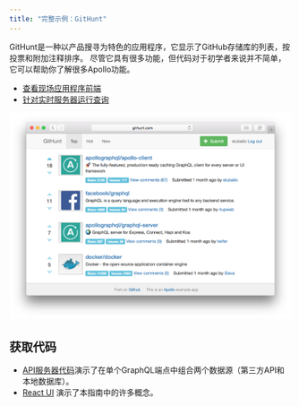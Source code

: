 ```yaml
---
title: "完整示例：GitHunt"
---
```


GitHunt是一种以产品搜寻为特色的应用程序，它显示了GitHub存储库的列表，按投票和附加注释排序。 尽管它具有很多功能，但代码对于初学者来说并不简单，它可以帮助你了解很多Apollo功能。

- [查看现场应用程序前端](http://www.githunt.com/)
- [针对实时服务器运行查询](http://api.githunt.com/graphiql)

[![GitHunt Screenshot](img/githunt.png)](http://www.githunt.com/)

<h2 id="code">获取代码</h2>

- [API服务器代码](https://github.com/apollographql/GitHunt-API)演示了在单个GraphQL端点中组合两个数据源（第三方API和本地数据库）。
- [React UI](https://github.com/apollographql/GitHunt-React) 演示了本指南中的许多概念。
